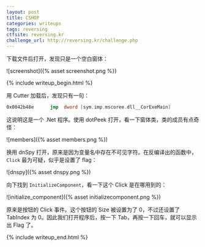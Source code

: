 ```yaml
---
layout: post
title: CSHOP
categories: writeups
tags: reversing
ctfsite: reversing.kr
challenge_url: http://reversing.kr/challenge.php
---
```


下载文件后打开，发现只是一个空白窗体：

![screenshot]({% asset screenshot.png %})

{% include writeup_begin.html %}

用 Cutter 加载后，发现只有一句：

```asm
0x0042b48e      jmp  dword [sym.imp.mscoree.dll__CorExeMain]
```

这说明这是一个 .Net 程序。使用 dotPeek 打开，看一下窗体类，类的成员有点奇怪：

![members]({% asset members.png %})

换用 dnSpy 打开，原来是因为变量名中存在不可见字符。在反编译出的函数中，`Click` 最为可疑，似乎是设置了 flag：

![dnspy]({% asset dnspy.png %})

向下找到 `InitializeComponent`，看一下这个 Click 是在哪用到的：

![initialize_component]({% asset initializecomponent.png %})

原来是按钮的 Click 事件。这个按钮的 Size 被设置为了 0，不过还设置了 TabIndex 为 0。因此我们打开程序后，按一下 Tab，再按一下回车，就可以显示出 Flag 了。

{% include writeup_end.html %}
